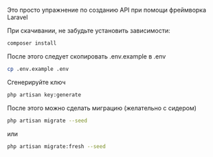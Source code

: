 Это просто упражнение по созданию API при помощи фреймворка Laravel

При скачивании, не забудьте установить зависимости:

```bash
composer install
```
После этого следует скопировать .env.example в .env

```bash
cp .env.example .env
```

Сгенерируйте ключ

```bash
php artisan key:generate
```

После этого можно сделать миграцию (желательно с сидером)

```bash
php artisan migrate --seed
```
или

```bash
php artisan migrate:fresh --seed
```
